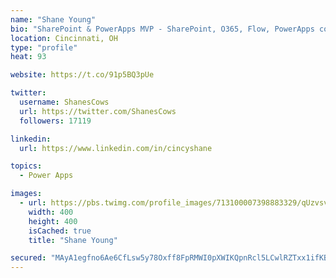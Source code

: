 ```yaml
---
name: "Shane Young"
bio: "SharePoint & PowerApps MVP - SharePoint, O365, Flow, PowerApps consulting? @PowerApps911 | Pure Snark? You found it."
location: Cincinnati, OH
type: "profile"
heat: 93

website: https://t.co/91p5BQ3pUe

twitter:
  username: ShanesCows
  url: https://twitter.com/ShanesCows
  followers: 17119

linkedin:
  url: https://www.linkedin.com/in/cincyshane

topics:
  - Power Apps

images:
  - url: https://pbs.twimg.com/profile_images/713100007398883329/qUzvsvQ3_400x400.jpg
    width: 400
    height: 400
    isCached: true
    title: "Shane Young"

secured: "MAyA1egfno6Ae6CfLsw5y78Oxff8FpRMWI0pXWIKQpnRcl5LCwlRZTxx1ifKBK8RlW1vmPiwuENNpWILimMy58gY7jafbmJIEVV3hxe442jbrAK+DMKQT71K9FkwVE8ym7HfFWfvaD1mEGdAu9Y5C095oS7Df7mFzXrigv7xNra/XIwJXn+oRg58/Lvz22mPTwIDH6jiipCuqo8l0m7Bjsi0BDWBTsXytpUIYnoVU6x8cB89MltUaDMv01Om0Y/eMaca8HiGqJsfQ+Ws2LwhncLhAoFEQ2TxUmvwiu4UQFf8B1sa3gW1UGJEuLDSGvqv4DqdgOwYAOLfClgncatEgiV+B0vpxWjtKOy+aB+fiDiPsIlAFOXeKNMnle6P9uaGww4z9hITSk9UuF/gxBMq7qj2tnY8xDjdQ5Cc1sY1hc0=;kCjW9fq/2pVC8N6ly2zXMQ=="
---
```


